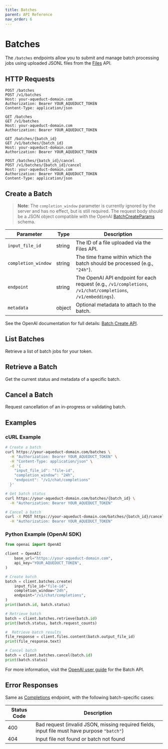 ```yaml
---
title: Batches
parent: API Reference
nav_order: 6
---
```


# Batches

The `/batches` endpoints allow you to submit and manage batch processing jobs using uploaded JSONL files from
the [Files](files.md) API.

## HTTP Requests

```http
POST /batches
POST /v1/batches
Host: your-aqueduct-domain.com
Authorization: Bearer YOUR_AQUEDUCT_TOKEN
Content-Type: application/json
```

```http
GET /batches
GET /v1/batches
Host: your-aqueduct-domain.com
Authorization: Bearer YOUR_AQUEDUCT_TOKEN
```

```http
GET /batches/{batch_id}
GET /v1/batches/{batch_id}
Host: your-aqueduct-domain.com
Authorization: Bearer YOUR_AQUEDUCT_TOKEN
```

```http
POST /batches/{batch_id}/cancel
POST /v1/batches/{batch_id}/cancel
Host: your-aqueduct-domain.com
Authorization: Bearer YOUR_AQUEDUCT_TOKEN
Content-Type: application/json
```

## Create a Batch
> **Note**: The `completion_window` parameter is currently ignored by the server and has no effect, but is still required.
The request body should be a JSON object compatible with the
OpenAI [BatchCreateParams](https://platform.openai.com/docs/api-reference/batch/create) schema.

| Parameter           | Type   | Description                                                                                                   |
|---------------------|--------|---------------------------------------------------------------------------------------------------------------|
| `input_file_id`     | string | The ID of a file uploaded via the Files API.                                                                  |
| `completion_window` | string | The time frame within which the batch should be processed (e.g., `"24h"`).                                    |
| `endpoint`          | string | The OpenAI API endpoint for each request (e.g., `/v1/completions`, `/v1/chat/completions`, `/v1/embeddings`). |
| `metadata`          | object | Optional metadata to attach to the batch.                                                                     |

See the OpenAI documentation for full
details: [Batch Create API](https://platform.openai.com/docs/api-reference/batch/create).

## List Batches

Retrieve a list of batch jobs for your token.

## Retrieve a Batch

Get the current status and metadata of a specific batch.

## Cancel a Batch

Request cancellation of an in-progress or validating batch.

## Examples

### cURL Example

```bash
# Create a batch
curl https://your-aqueduct-domain.com/batches \
  -H "Authorization: Bearer YOUR_AQUEDUCT_TOKEN" \
  -H "Content-Type: application/json" \
  -d '{
    "input_file_id": "file-id",
    "completion_window": "24h",
    "endpoint": "/v1/chat/completions"
  }'
```

```bash
# Get batch status
curl https://your-aqueduct-domain.com/batches/{batch_id} \
  -H "Authorization: Bearer YOUR_AQUEDUCT_TOKEN"
```

```bash
# Cancel a batch
curl -X POST https://your-aqueduct-domain.com/batches/{batch_id}/cancel \
  -H "Authorization: Bearer YOUR_AQUEDUCT_TOKEN"
```

### Python Example (OpenAI SDK)

```python
from openai import OpenAI

client = OpenAI(
    base_url="https://your-aqueduct-domain.com",
    api_key="YOUR_AQUEDUCT_TOKEN",
)

# Create batch
batch = client.batches.create(
    input_file_id="file-id",
    completion_window="24h",
    endpoint="/v1/chat/completions",
)
print(batch.id, batch.status)

# Retrieve batch
batch = client.batches.retrieve(batch.id)
print(batch.status, batch.request_counts)

#  Retrieve batch results
file_response = client.files.content(batch.output_file_id)
print(file_response.text)

# Cancel batch
batch = client.batches.cancel(batch.id)
print(batch.status)
```

For more information, visit the [OpenAI user guide](https://platform.openai.com/docs/guides/batch/batch-api) for the Batch API.

## Error Responses

Same as [Completions](completions.md) endpoint, with the following batch-specific cases:

| Status Code | Description                                                                                 |
|-------------|---------------------------------------------------------------------------------------------|
| 400         | Bad request (invalid JSON, missing required fields, input file must have purpose `"batch"`) |
| 404         | Input file not found or batch not found                                                     |
